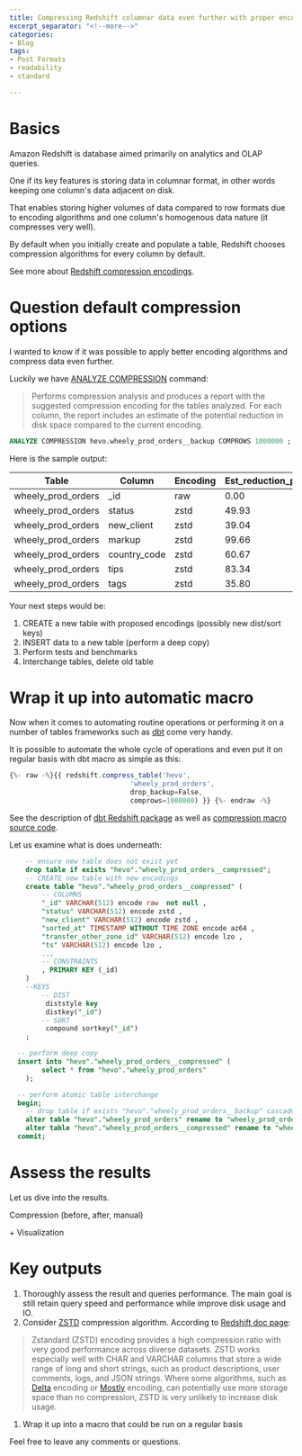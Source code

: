 ```yaml
---
title: Compressing Redshift columnar data even further with proper encodings
excerpt_separator: "<!--more-->"
categories:
- Blog
tags:
- Post Formats
- readability
- standard

---
```

# Basics

Amazon Redshift is database aimed primarily on analytics and OLAP queries.

One if its key features is storing data in columnar format, in other words keeping one column's data adjacent on disk.

That enables storing higher volumes of data compared to row formats due to encoding algorithms and one column's homogenous data nature (it compresses very well).

By default when you initially create and populate a table, Redshift chooses compression algorithms for every column by default.

See more about [Redshift compression encodings](https://docs.aws.amazon.com/redshift/latest/dg/c_Compression_encodings.html).

# Question default compression options

I wanted to know if it was possible to apply better encoding algorithms and compress data even further.

Luckily we have [ANALYZE COMPRESSION](https://docs.aws.amazon.com/redshift/latest/dg/r_ANALYZE_COMPRESSION.html) command:

> Performs compression analysis and produces a report with the suggested compression encoding for the tables analyzed. For each column, the report includes an estimate of the potential reduction in disk space compared to the current encoding.

```sql
ANALYZE COMPRESSION hevo.wheely_prod_orders__backup COMPROWS 1000000 ;
```

Here is the sample output:

| Table | Column | Encoding | Est_reduction_pct |
| --- | --- | --- | --- |
| wheely_prod_orders | _id | raw | 0.00 |
| wheely_prod_orders | status | zstd | 49.93 |
| wheely_prod_orders | new_client | zstd | 39.04 |
| wheely_prod_orders | markup | zstd | 99.66 |
| wheely_prod_orders | country_code | zstd | 60.67 |
| wheely_prod_orders | tips | zstd | 83.34 |
| wheely_prod_orders | tags | zstd | 35.80 |

Your next steps would be:

1. CREATE a new table with proposed encodings (possibly new dist/sort keys)
2. INSERT data to a new table (perform a deep copy)
3. Perform tests and benchmarks
4. Interchange tables, delete old table

# Wrap it up into automatic macro

Now when it comes to automating routine operations or performing it on a number of tables frameworks such as [dbt](https://docs.getdbt.com/) come very handy.

It is possible to automate the whole cycle of operations and even put it on regular basis with dbt macro as simple as this:

```javascript
{%- raw -%}{{ redshift.compress_table('hevo',
                              'wheely_prod_orders',
                              drop_backup=False,
                              comprows=1000000) }} {%- endraw -%}
```

See the description of [dbt Redshift package](https://github.com/fishtown-analytics/redshift) as well as [compression macro source code](https://github.com/fishtown-analytics/redshift/blob/master/macros/compression.sql).

Let us examine what is does underneath:

```sql
    -- ensure new table does not exist yet
    drop table if exists "hevo"."wheely_prod_orders__compressed";
    -- CREATE new table with new encodings
    create table "hevo"."wheely_prod_orders__compressed" (
        -- COLUMNS
        "_id" VARCHAR(512) encode raw  not null , 
        "status" VARCHAR(512) encode zstd , 
        "new_client" VARCHAR(512) encode zstd , 
        "sorted_at" TIMESTAMP WITHOUT TIME ZONE encode az64 ,         
        "transfer_other_zone_id" VARCHAR(512) encode lzo ,
        "ts" VARCHAR(512) encode lzo ,
        ...
        -- CONSTRAINTS
        , PRIMARY KEY (_id)        
    )
    --KEYS
        -- DIST
         diststyle key 
         distkey("_id") 
        -- SORT
         compound sortkey("_id")     
    ;

  -- perform deep copy  
  insert into "hevo"."wheely_prod_orders__compressed" (
        select * from "hevo"."wheely_prod_orders"
    );

  -- perform atomic table interchange  
  begin;
    -- drop table if exists "hevo"."wheely_prod_orders__backup" cascade;
    alter table "hevo"."wheely_prod_orders" rename to "wheely_prod_orders__backup";
    alter table "hevo"."wheely_prod_orders__compressed" rename to "wheely_prod_orders";
  commit;
```

# Assess the results

Let us dive into the results.

Compression (before, after, manual)

\+ Visualization

# Key outputs

1. Thoroughly assess the result and queries performance. The main goal is still retain query speed and performance while improve disk usage and IO.
2. Consider [ZSTD](https://github.com/facebook/zstd) compression algorithm. According to [Redshift doc page](https://docs.aws.amazon.com/redshift/latest/dg/zstd-encoding.html):

> Zstandard (ZSTD) encoding provides a high compression ratio with very good performance across diverse datasets. ZSTD works especially well with CHAR and VARCHAR columns that store a wide range of long and short strings, such as product descriptions, user comments, logs, and JSON strings. Where some algorithms, such as [Delta](https://docs.aws.amazon.com/redshift/latest/dg/c_Delta_encoding.html) encoding or [Mostly](https://docs.aws.amazon.com/redshift/latest/dg/c_MostlyN_encoding.html) encoding, can potentially use more storage space than no compression, ZSTD is very unlikely to increase disk usage.

1. Wrap it up into a macro that could be run on a regular basis

Feel free to leave any comments or questions.